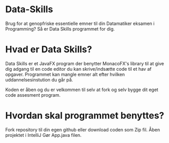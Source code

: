 # Data-Skills
Brug for at genopfriske essentielle emner til din Datamatiker eksamen i Programming?
Så er Data Skills programmet for dig.

# Hvad er Data Skills?
Data Skills er et JavaFX program der benytter MonacoFX's library til at give dig adgang til en code editor du kan skrive/indsætte code til et hav af opgaver.
Programmet kan mangle emner alt efter hvilken uddannelsesinstution du går på.

Koden er åben og du er velkommen til selv at fork og selv bygge dit eget code assesment program.

# Hvordan skal programmet benyttes?
Fork repository til din egen github eller download coden som Zip fil.
Åben projektet i IntelliJ
Gør App.java filen.

